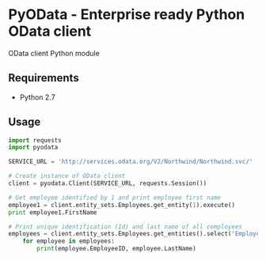 # PyOData - Enterprise ready Python OData client

OData client Python module

## Requirements

- Python 2.7

## Usage

```python
import requests
import pyodata

SERVICE_URL = 'http://services.odata.org/V2/Northwind/Northwind.svc/'

# Create instance of OData client 
client = pyodata.Client(SERVICE_URL, requests.Session())

# Get employee identified by 1 and print employee first name
employee1 = client.entity_sets.Employees.get_entity(1).execute()
print employee1.FirstName

# Print unique identification (Id) and last name of all cemployees
employees = client.entity_sets.Employees.get_entities().select('EmployeeID,LasttName').execute()
    for employee in employees:
        print(employee.EmployeeID, employee.LastName)
```
